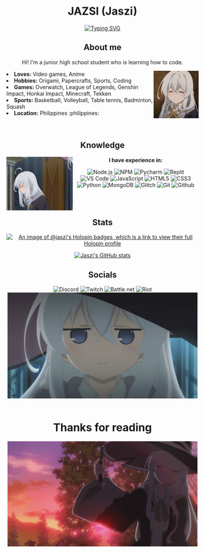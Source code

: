 <h1 align="center"> JAZSI (Jaszi) </h1>

<p align="center">
    <a href="https://git.io/typing-svg">
        <img src="https://readme-typing-svg.demolab.com?font=Fira+Code&pause=1000&center=true&width=435&lines=Hello+World!!!" alt="Typing SVG" />
    </a>
</p>

<div>
    <div align="center">
        <h2> About me </h2>
        <p> Hi! I'm a junior high school student who is learning how to code.</p>
        <img src="images/elaina1.gif" align="right" width="118" height="124">
    </div>
    <li> <b>Loves:</b> Video games, Anime </li>
    <li> <b>Hobbies:</b> Origami, Papercrafts, Sports, Coding </li>
    <li> <b>Games:</b> Overwatch, League of Legends, Genshin Impact, Honkai Impact, Minecraft, Tekken </li>
    <li> <b>Sports:</b> Basketball, Volleyball, Table tennis, Badminton, Squash
    <li> <b>Location:</b> Philippines :philippines:</li>
    <br>
    <br>
</div>

<div align="center">
    <h2> Knowledge </h2>
    <p>
        <img src="images/elaina2.gif" align="left" width="174" height="140">
        <b>I have experience in:</b>
    </p>
    <p>
        <img src="https://img.shields.io/badge/node.js-6DA55F?style=for-the-badge&logo=node.js&logoColor=white" alt="Node.js">
        <img src="https://img.shields.io/badge/NPM-%23CB3837.svg?style=for-the-badge&logo=npm&logoColor=white" alt="NPM">
        <img src="https://img.shields.io/badge/pycharm-143?style=for-the-badge&logo=pycharm&logoColor=black&color=black&labelColor=green" alt="Pycharm">
        <img src="https://img.shields.io/badge/Replit-DD1200?style=for-the-badge&logo=Replit&logoColor=white" alt="Replit">
        <img src="https://img.shields.io/badge/Visual%20Studio%20Code-0078d7.svg?style=for-the-badge&logo=visual-studio-code&logoColor=white" alt="VS Code">
        <img src="https://img.shields.io/badge/javascript-%23323330.svg?style=for-the-badge&logo=javascript&logoColor=%23F7DF1E" alt="JavaScript">
        <img src="https://img.shields.io/badge/html5-%23E34F26.svg?style=for-the-badge&logo=html5&logoColor=white" alt="HTML5">
        <img src="https://img.shields.io/badge/css3-%231572B6.svg?style=for-the-badge&logo=css3&logoColor=white" alt="CSS3">
        <img src="https://img.shields.io/badge/python-3670A0?style=for-the-badge&logo=python&logoColor=ffdd54" alt="Python">
        <img src="https://img.shields.io/badge/MongoDB-%234ea94b.svg?style=for-the-badge&logo=mongodb&logoColor=white" alt="MongoDB">
        <img src="https://img.shields.io/badge/glitch-%233333FF.svg?style=for-the-badge&logo=glitch&logoColor=white" alt="Glitch">
        <img src="https://img.shields.io/badge/git-%23F05033.svg?style=for-the-badge&logo=git&logoColor=white" alt="Git">
        <img src="https://img.shields.io/badge/github-%23121011.svg?style=for-the-badge&logo=github&logoColor=white" alt="Github">
    </p>
    <br>
    <br>
</div>

<div align="center">
    <h2> Stats </h2>
    <p><a href="https://holopin.io/@jaszi"><img src="https://holopin.me/jaszi" alt="An image of @jaszi&#39;s Holopin badges, which is a link to view their full Holopin profile"></a></p>
    <p><a href="https://github.com/JAZSI"><img src="https://github-readme-stats.vercel.app/api?username=JAZSI&hide=prs,issues,contribs&show_icons=true&theme=radical&count_private=true" alt="Jaszi&#39;s GitHub stats"></a></p>
</div>

<div align="center">
    <h2> Socials </h2>
    <img src="https://img.shields.io/badge/Jaszi-%235865F2.svg?style=for-the-badge&logo=discord&logoColor=white" alt="Discord">
    <img src="https://img.shields.io/badge/Jaszi__ow-%239146FF.svg?style=for-the-badge&logo=Twitch&logoColor=white" alt="Twitch">
    <img src="https://img.shields.io/badge/JASZI.11272-%2300AEFF.svg?style=for-the-badge&logo=battle.net&logoColor=white" alt="Battle.net">
    <img src="https://img.shields.io/badge/JASZII.JASZI-D32936.svg?style=for-the-badge&logo=riotgames&logoColor=white" alt="Riot">
    <br>
    <img src="images/elaina3.gif">
    <br>
    <br>
</div>

<div align="center">
    <h1> Thanks for reading </h1>
    <img src="images/elaina4.gif">
</div>

<!--
**JAZSI/JAZSI** is a ✨ _special_ ✨ repository because its `README.md` (this file) appears on your GitHub profile.

Here are some ideas to get you started:

- 🔭 I’m currently working on ...
- 🌱 I’m currently learning ...
- 👯 I’m looking to collaborate on ...
- 🤔 I’m looking for help with ...
- 💬 Ask me about ...
- 📫 How to reach me: ...
- 😄 Pronouns: ...
- ⚡ Fun fact: ...
-->